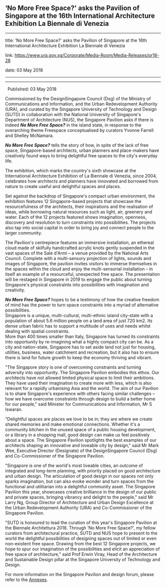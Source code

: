 ## ‘No More Free Space?' asks the Pavilion of Singapore at the 16th International Architecture Exhibition La Biennale di Venezia
---
title: ‘No More Free Space?' asks the Pavilion of Singapore at the 16th International Architecture Exhibition La Biennale di Venezia

link: https://www.ura.gov.sg/Corporate/Media-Room/Media-Releases/pr18-28

date: 03 May 2018

---

-----------------------------------------------------------------------------------------------------------------------------

  Published: 03 May 2018

Commissioned by the DesignSingapore Council (Dsg) of the Ministry of Communications and Information, and the Urban Redevelopment Authority (URA), and curated by the Singapore University of Technology and Design (SUTD) in collaboration with the National University of Singapore's Department of Architecture (NUS), the Singapore Pavilion asks if there is indeed **_No More Free Space?_** in the island state, in response to the overarching theme Freespace conceptualised by curators Yvonne Farrell and Shelley McNamara.  
  
**_No More Free Space?_** tells the story of how, in spite of the lack of free space, Singapore-based architects, urban planners and place-makers have creatively found ways to bring delightful free spaces to the city's everyday life.  
  
The exhibition, which marks the country's sixth showcase at the International Architecture Exhibition of La Biennale di Venezia, since 2004, celebrates how architects and planners have innovated and borrowed from nature to create useful and delightful spaces and places.  
  
Set against the backdrop of Singapore's compact urban environment, the exhibition features 12 Singapore-based projects that showcase the resourcefulness of the architects, their inspirations and the realisation of ideas, while borrowing natural resources such as light, air, greenery and water. Each of the 12 projects featured shows imagination, openness, discovery and resolution to turn constraints into possibilities. The projects also tap into social capital in order to bring joy and connect people to the larger community.  
  
The Pavilion's centrepiece features an immersive installation, an ethereal cloud made of skilfully handcrafted acrylic knots gently suspended in the vast spaces of the Sale d'Armi – a venue provided by the National Arts Council. Complete with a multi-sensory projection of lights, sounds and images of Singapore, the pavilion invites visitors to immerse themselves in the spaces within the cloud and enjoy the multi-sensorial installation – in itself an example of a resourceful, unexpected free space. The presentation will be restaged in Singapore in 2019 to engage the public about turning Singapore's physical constraints into possibilities with imagination and creativity.  
  
**_No More Free Space?_** hopes to be a testimony of how the creative freedom of mind has the power to turn space constraints into a myriad of alternative possibilities.  
Singapore is a unique, multi-cultural, multi-ethnic island city-state with a population of about 5.6 million people on a land area of just 720 km2. Its dense urban fabric has to support a multitude of uses and needs whilst dealing with spatial constraints.  
More than 400 times smaller than Italy, Singapore has turned its constraints into opportunity by re-imagining what a highly compact city can be. As a city and nation-state, Singapore has to set aside land not just for housing, utilities, business, water catchment and recreation, but it also has to ensure there is land for future growth to keep the economy thriving and vibrant.  
  
"The Singapore story is one of overcoming constraints and turning adversity into opportunity. The Singapore Pavilion embodies this ethos. Our architects have not allowed limited physical space to limit their ambitions. They have used their imagination to create more with less, which is also relevant for a rapidly urbanising Asia and the world. The aim of our Pavilion is to share Singapore's experience with others facing similar challenges – how we have overcome constraints through design to build a better home for our people," said Minister for Communications and Information, Mr S Iswaran.  
  
"Delightful spaces are places we love to be in; they are where we create shared memories and make emotional connections. Whether it's a community kitchen in the unused space of a public housing development, or a library in a shopping mall, good design can make us feel positively about a space. The Singapore Pavilion spotlights the best examples of our architects shaping an innovative and loveable city by design," said Mr Mark Wee, Executive Director (Designate) of the DesignSingapore Council (Dsg) and Co-Commissioner of the Singapore Pavilion.  
  
"Singapore is one of the world's most liveable cities, an outcome of integrated and long-term planning, with priority placed on good architecture and urban design. The articulation of good design in our spaces not only sparks imagination, but can also evoke wonder and turn spaces from the functional and utilitarian into a delightful community asset. The Singapore Pavilion this year, showcases creative brilliance in the design of our public and private spaces, bringing vibrancy and delight to the people," said Mr Larry Ng, Group Director of Architecture and Urban Design Excellence at the Urban Redevelopment Authority (URA) and Co-Commissioner of the Singapore Pavilion.  
  
"SUTD is honoured to lead the curation of this year's Singapore Pavilion at the Biennale Architettura 2018. Through ‘No More Free Space?', my fellow curators from architectural practice, SUTD and NUS hope to present to the world the delightful possibilities of designing spaces out of limited or even non-existent free space. Drawing from the best 12 Singapore projects, we hope to spur our imagination of the possibilities and elicit an appreciation of free space of architecture," said Prof Erwin Viray, Head of the Architecture and Sustainable Design pillar at the Singapore University of Technology and Design.  
  
For more information on the Singapore Pavilion and design forum, please refer to the [Annexes](https://www.ura.gov.sg/-/media/Corporate/Media-Room/2018/May/pr18-28a.pdf).